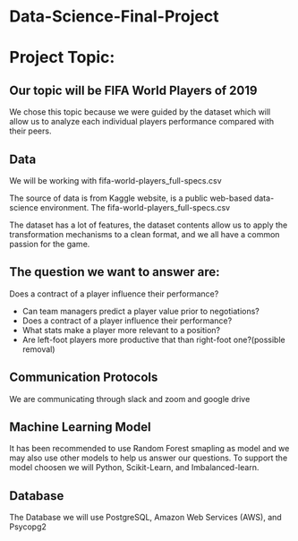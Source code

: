# Data-Science-Final-Project

# Project Topic:

## Our topic will be FIFA World Players of 2019

We chose this topic because we were guided by the dataset which will allow us to analyze each individual players performance compared with their peers.

## Data

We will be working with fifa-world-players_full-specs.csv 

The source of data is from Kaggle website, is a public web-based data-science environment. The fifa-world-players_full-specs.csv

The dataset has a lot of features, the dataset contents allow us to apply the transformation mechanisms to a clean format, and we all have a common passion for the game.

## The question we want to answer are:

Does a contract of a player influence their performance?
* Can team managers predict a player value prior to negotiations?
* Does a contract of a player influence their performance?
* What stats make a player more relevant to a position?
* Are left-foot players more productive that than right-foot one?(possible removal)


## Communication Protocols

We are communicating through slack and zoom and google drive

## Machine Learning Model

It has been recommended to use Random Forest smapling as model and we may also use other models to help us answer our questions. To support the model choosen we will Python, Scikit-Learn, and Imbalanced-learn.

##  Database

The Database we will use PostgreSQL, Amazon Web Services (AWS), and Psycopg2



